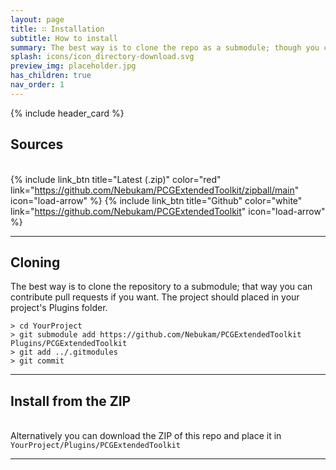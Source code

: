 ```yaml
---
layout: page
title: ∷ Installation
subtitle: How to install
summary: The best way is to clone the repo as a submodule; though you can also download sources as a .zip to ensure long term stability.
splash: icons/icon_directory-download.svg
preview_img: placeholder.jpg
has_children: true
nav_order: 1
---
```


{% include header_card %}
  
## Sources  
   
{% include link_btn title="Latest (.zip)" color="red" link="https://github.com/Nebukam/PCGExtendedToolkit/zipball/main" icon="load-arrow" %}
{% include link_btn title="Github" color="white" link="https://github.com/Nebukam/PCGExtendedToolkit" icon="load-arrow" %}

---

## Cloning
   
The best way is to clone the repository to a submodule; that way you can contribute pull requests if you want. The project should placed in your project's Plugins folder.

```console
> cd YourProject
> git submodule add https://github.com/Nebukam/PCGExtendedToolkit Plugins/PCGExtendedToolkit
> git add ../.gitmodules
> git commit
```

---

## Install from the ZIP 
   
Alternatively you can download the ZIP of this repo and place it in `YourProject/Plugins/PCGExtendedToolkit`

---
